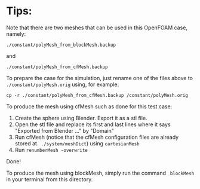 # Tips:

Note that there are two meshes that can be used in this OpenFOAM case, namely:

```./constant/polyMesh_from_blockMesh.backup```

and

```./constant/polyMesh_from_cfMesh.backup```

To prepare the case for the simulation, just rename one of the files above to ```./constant/polyMesh.orig``` using, for example:

``` cp -r ./constant/polyMesh_from_cfMesh.backup /constant/polyMesh.orig ```

To produce the mesh using cfMesh such as done for this test case:

1. Create the sphere using Blender. Export it as a stl file.
2. Open the stl file and replace its first and last lines where it says "Exported from Blender ..." by "Domain"
3. Run cfMesh (notice that the cfMesh configuration files are already stored at ``` ./system/meshDict```) using ```cartesianMesh```
4. Run ```renumberMesh -overwrite```

Done!

To produce the mesh using blockMesh, simply run the command ``` blockMesh``` in your terminal from this directory.